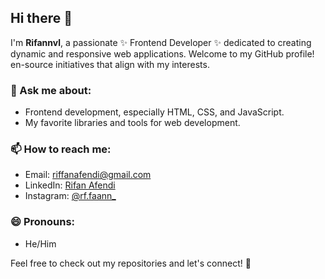 ## Hi there 👋

I'm **Rifannvl**, a passionate ✨ Frontend Developer ✨ dedicated to creating dynamic and responsive web applications. Welcome to my GitHub profile!
en-source initiatives that align with my interests.

### 💬 Ask me about:
- Frontend development, especially HTML, CSS, and JavaScript.
- My favorite libraries and tools for web development.

### 📫 How to reach me:
- Email: [riffanafendi@gmail.com](mailto:riffanafendi@gmail.com)
- LinkedIn: [Rifan Afendi](https://www.linkedin.com/in/rifann)
- Instagram: [@rf.faann_](https://www.instagram.com/rf.faann_)

### 😄 Pronouns:
- He/Him

Feel free to check out my repositories and let's connect! 🌟
